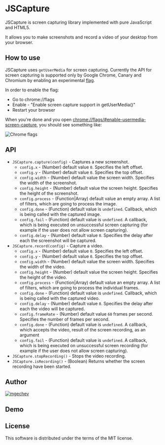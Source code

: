 # JSCapture

JSCapture is screen capturing library implemented with pure JavaScript and HTML5.

It allows you to make screenshots and record a video of your desktop from your browser.

## How to use

JSCapture uses `getUserMedia` for screen capturing. Currently the API for screen capturing is supported only by Google Chrome, Canary and Chromium by enabling an experimental [flag](chrome://flags/#enable-usermedia-screen-capture).

In order to enable the flag:

* Go to chrome://flags
* Enable - "Enable screen capture support in getUserMedia()"
* Restart your browser

When you're done and you open [chrome://flags/#enable-usermedia-screen-capture](chrome://flags/#enable-usermedia-screen-capture), you should see something like:

![Chrome flags](http://bulgariajs.org/files/getusermedia-flag.png)

## API

* `JSCapture.capture(config)` - Captures a new screenshot.
  * `config.x` - (Number) default value `0`. Specifies the left offset.
  * `config.y` - (Number) default value `0`. Specifies the top offset.
  * `config.width` - (Number) default value the screen width. Specifies the width of the screenshot.
  * `config.height` - (Number) default value the screen height. Specifies the height of the screenshot.
  * `config.process` - (Function|Array) default value an empty array. A list of filters, which are going to process the image.
  * `config.done` - (Function) default value is `undefined`. Callback, which is being called with the captured image.
  * `config.fail` - (Function) default value is `undefined`. A callback, which is being executed on unsuccessful screen capturing (for example if the user does not allow screen capturing).
  * `config.delay` - (Number) default value `0`. Specifies the delay after each the screenshot will be captured.
* `JSCapture.record(config)` - Capture a video.
  * `config.x` - (Number) default value `0`. Specifies the left offset.
  * `config.y` - (Number) default value `0`. Specifies the top offset.
  * `config.width` - (Number) default value the screen width. Specifies the width of the video.
  * `config.height` - (Number) default value the screen height. Specifies the height of the video.
  * `config.process` - (Function|Array) default value an empty array. A list of filters, which are going to process the individual frames.
  * `config.done` - (Function) default value is `undefined`. Callback, which is being called with the captured video.
  * `config.delay` - (Number) default value `0`. Specifies the delay after each the video will be captured.
  * `config.frameRate` - (Number) default value `60` frames per second. Specifies the number of frames per second.
  * `config.done` - (Function) default value is `undefined`. A callback, which accepts the video, result of the screen recording, as an argument
  * `config.fail` - (Function) default value is `undefined`. A callback, which is being executed on unsuccessful screen recording (for example if the user does not allow screen capturing).
* `JSCapture.stopRecording()` - Stops the video recording.
* `JSCapture.isRecording()` - (Boolean) Returns whether the screen recording have been started.

## Author

[![mgechev](http://www.gravatar.com/avatar/82bafb0432ce4ccc9dcc26f94d5fe5bc?s=117)](https://github.com/mgechev)

## Demo



## License

This software is distributed under the terms of the MIT license.
